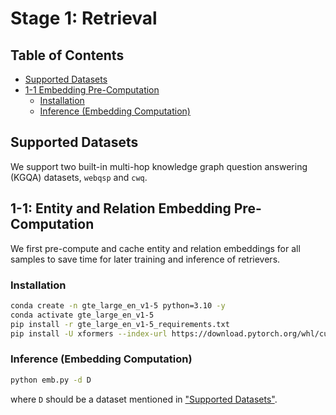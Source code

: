 # Stage 1: Retrieval

## Table of Contents

- [Supported Datasets](#supported-datasets)
- [1-1 Embedding Pre-Computation](#1-1-entity-and-relation-embedding-pre-computation)
    * [Installation](#installation)
    * [Inference (Embedding Computation)](#inference-embedding-computation)

## Supported Datasets

We support two built-in multi-hop knowledge graph question answering (KGQA) datasets, `webqsp` and `cwq`.

## 1-1: Entity and Relation Embedding Pre-Computation

We first pre-compute and cache entity and relation embeddings for all samples to save time for later training and inference of retrievers.

### Installation

```bash
conda create -n gte_large_en_v1-5 python=3.10 -y
conda activate gte_large_en_v1-5
pip install -r gte_large_en_v1-5_requirements.txt
pip install -U xformers --index-url https://download.pytorch.org/whl/cu121
```

### Inference (Embedding Computation)

```bash
python emb.py -d D
```
where `D` should be a dataset mentioned in ["Supported Datasets"](#supported-datasets).

